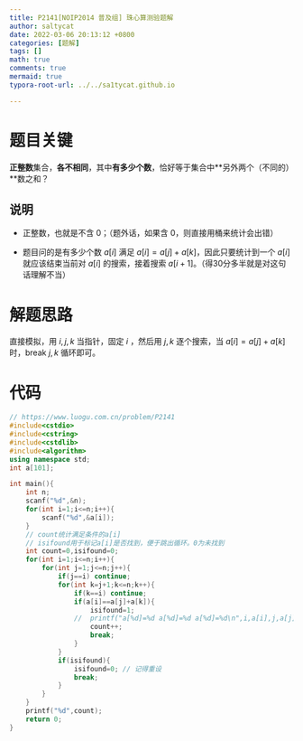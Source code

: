 ```yaml
---
title: P2141[NOIP2014 普及组] 珠心算测验题解
author: saltycat
date: 2022-03-06 20:13:12 +0800
categories: [题解]
tags: []
math: true
comments: true
mermaid: true
typora-root-url: ../../sa1tycat.github.io

---
```


# 题目关键

**正整数**集合，**各不相同**，其中**有多少个数**，恰好等于集合中**另外两个（不同的）**数之和？

## 说明

- 正整数，也就是不含 $0$；（题外话，如果含 $0$，则直接用桶来统计会出错）

- 题目问的是有多少个数 $a[i]$ 满足 $a[i]=a[j]+a[k]$，因此只要统计到一个 $a[i]$ 就应该结束当前对 $a[i]$ 的搜索，接着搜索 $a[i+1]$。（得30分多半就是对这句话理解不当）

# 解题思路

直接模拟，用 $i,j,k$ 当指针，固定 $i$ ，然后用 $j,k$ 逐个搜索，当 $a[i]=a[j]+a[k]$ 时，break  $j,k$ 循环即可。

# 代码

```c++
// https://www.luogu.com.cn/problem/P2141
#include<cstdio>
#include<cstring>
#include<cstdlib>
#include<algorithm>
using namespace std;
int a[101];

int main(){
	int n;
	scanf("%d",&n);
	for(int i=1;i<=n;i++){
		scanf("%d",&a[i]);
	}
	// count统计满足条件的a[i]
	// isifound用于标记a[i]是否找到，便于跳出循环。0为未找到 
	int count=0,isifound=0;
	for(int i=1;i<=n;i++){
		for(int j=1;j<=n;j++){
			if(j==i) continue;
			for(int k=j+1;k<=n;k++){
				if(k==i) continue;
				if(a[i]==a[j]+a[k]){
					isifound=1; 
				//	printf("a[%d]=%d a[%d]=%d a[%d]=%d\n",i,a[i],j,a[j],k,a[k]);
					count++;
					break;
				}
			}
			if(isifound){
				isifound=0; // 记得重设 
				break;
			}
		}
	}
	printf("%d",count);
	return 0;
} 
```
